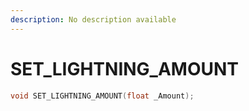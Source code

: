```yaml
---
description: No description available 
---
```


# SET_LIGHTNING_AMOUNT

```cpp
void SET_LIGHTNING_AMOUNT(float _Amount);
```